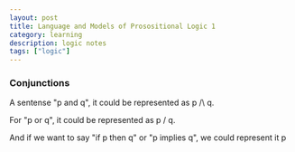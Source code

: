 ```yaml
---
layout: post
title: Language and Models of Prosositional Logic 1
category: learning
description: logic notes
tags: ["logic"]
---
```


### Conjunctions

A sentense "p and q", it could be represented as p /\ q.

For "p or q", it could be represented as p \/ q.

And if we want to say "if p then q" or "p implies q", we could represent it p 
